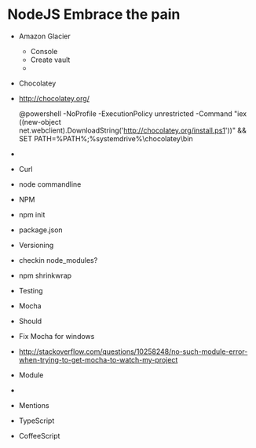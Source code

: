 NodeJS Embrace the pain
=======================

* Amazon Glacier
	* Console
	* Create vault
	* 
* Chocolatey
* 	http://chocolatey.org/

	@powershell -NoProfile -ExecutionPolicy unrestricted -Command "iex ((new-object net.webclient).DownloadString('http://chocolatey.org/install.ps1'))" && SET PATH=%PATH%;%systemdrive%\chocolatey\bin

* 	
* Curl

* node commandline

* NPM
* npm init
* package.json
* Versioning
* checkin node_modules?
* npm shrinkwrap


* Testing
* Mocha
* Should
* Fix Mocha for windows
* http://stackoverflow.com/questions/10258248/no-such-module-error-when-trying-to-get-mocha-to-watch-my-project

* Module
* 
* Mentions
* TypeScript
* CoffeeScript